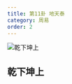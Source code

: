 ```yaml
---
title: 第11卦 地天泰
category: 周易
order: 2
---
```


![乾下坤上](https://upload.wikimedia.org/wikipedia/commons/thumb/1/13/Iching-hexagram-11.svg/70px-Iching-hexagram-11.svg.png)

## 乾下坤上